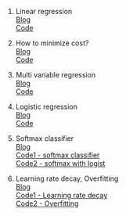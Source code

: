 1. Linear regression  
[Blog](https://www.notion.so/pervin0527/1-Regression-9e8bd24449d4406f92b7d1abd5086f7a)  
[Code](https://github.com/pervin0527/pervinco/blob/master/DL_Note/ch1_linear_regression.py)

2. How to minimize cost?  
[Blog](https://www.notion.so/pervin0527/2-How-to-minimize-cost-6d97fdea34ab491896be70db8aba5134)  
[Code](https://github.com/pervin0527/pervinco/blob/master/DL_Note/ch2_how_to_minimize_cost)

3. Multi variable regression  
[Blog](https://www.notion.so/pervin0527/3-Multi-variable-linear-regression-2614a84a256146d68bb1db9dbe1143c2)  
[Code](https://github.com/pervin0527/pervinco/blob/master/DL_Note/ch3_multi_variable_linear_regression.py)

4. Logistic regression  
[Blog](https://www.notion.so/pervin0527/4-Logistic-Regression-7edeb22f639f422d86fff1b619bbbd3c)  
[Code](https://github.com/pervin0527/pervinco/blob/master/DL_Note/ch4_logistic_regression.py)

5. Softmax classifier  
[Blog](https://www.notion.so/pervin0527/5-Softmax-930e1a4fd2014efa982a3a05ff633a6d)  
[Code1 - softmax classifier](https://github.com/pervin0527/pervinco/blob/master/DL_Note/ch5-1_softmax_classifier.py)  
[Code2 - softmax with logist](https://github.com/pervin0527/pervinco/blob/master/DL_Note/ch5-2_softmax_classification.py)

6. Learning rate decay, Overfitting  
[Blog](https://www.notion.so/pervin0527/6-Learning-rate-Decay-Overfitting-f693b91705fa486486fac18ae914d2ef)  
[Code1 - Learning rate decay](https://github.com/pervin0527/pervinco/blob/master/DL_Note/ch6-1_learning_rate.py)  
[Code2 - Overfitting](https://github.com/pervin0527/pervinco/blob/master/DL_Note/ch6-overfitting.py)